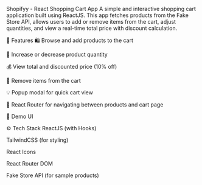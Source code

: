 Shopifyy - React Shopping Cart App
A simple and interactive shopping cart application built using ReactJS. This app fetches products from the Fake Store API, allows users to add or remove items from the cart, adjust quantities, and view a real-time total price with discount calculation.

🚀 Features
🛍️ Browse and add products to the cart

🧮 Increase or decrease product quantity

💰 View total and discounted price (10% off)

🧹 Remove items from the cart

💡 Popup modal for quick cart view

🔁 React Router for navigating between products and cart page

📸 Demo UI
<!-- replace with your image -->

⚙️ Tech Stack
ReactJS (with Hooks)

TailwindCSS (for styling)

React Icons

React Router DOM

Fake Store API (for sample products)
